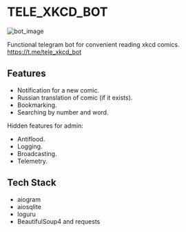 # TELE_XKCD_BOT

![bot_image](https://user-images.githubusercontent.com/25626227/128462493-55f67eb0-d9ea-4d50-864b-0c29a3bc0f45.png)

Functional telegram bot for convenient reading xkcd comics.
https://t.me/tele_xkcd_bot

## Features
- Notification for a new comic.
- Russian translation of comic (if it exists).
- Bookmarking.
- Searching by number and word.
 
Hidden features for admin:
- Antiflood.
- Logging.
- Broadcasting.
- Telemetry.


## Tech Stack

- aiogram
- aiosqlite
- loguru
- BeautifulSoup4 and requests